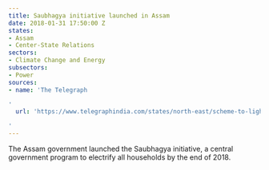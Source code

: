 ```yaml
---
title: Saubhagya initiative launched in Assam
date: 2018-01-31 17:50:00 Z
states:
- Assam
- Center-State Relations
sectors:
- Climate Change and Energy
subsectors:
- Power
sources:
- name: 'The Telegraph

'
  url: 'https://www.telegraphindia.com/states/north-east/scheme-to-light-up-assam-villages-203332

'
---
```


The Assam government launched the Saubhagya initiative, a central government program to electrify all households by the end of 2018. 
